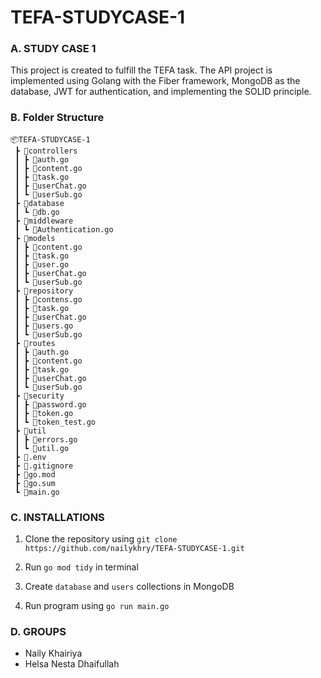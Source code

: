 # TEFA-STUDYCASE-1

### A. STUDY CASE 1
This project is created to fulfill the TEFA task. The API project is implemented using Golang with the Fiber framework, MongoDB as the database, JWT for authentication, and implementing the SOLID principle. 

### B. Folder Structure

```
📦TEFA-STUDYCASE-1
 ┣ 📂controllers
 ┃ ┣ 📜auth.go
 ┃ ┣ 📜content.go
 ┃ ┣ 📜task.go
 ┃ ┣ 📜userChat.go
 ┃ ┗ 📜userSub.go
 ┣ 📂database
 ┃ ┗ 📜db.go
 ┣ 📂middleware
 ┃ ┗ 📜Authentication.go
 ┣ 📂models
 ┃ ┣ 📜content.go
 ┃ ┣ 📜task.go
 ┃ ┣ 📜user.go
 ┃ ┣ 📜userChat.go
 ┃ ┗ 📜userSub.go
 ┣ 📂repository
 ┃ ┣ 📜contens.go
 ┃ ┣ 📜task.go
 ┃ ┣ 📜userChat.go
 ┃ ┣ 📜users.go
 ┃ ┗ 📜userSub.go
 ┣ 📂routes
 ┃ ┣ 📜auth.go
 ┃ ┣ 📜content.go
 ┃ ┣ 📜task.go
 ┃ ┣ 📜userChat.go
 ┃ ┗ 📜userSub.go
 ┣ 📂security
 ┃ ┣ 📜password.go
 ┃ ┣ 📜token.go
 ┃ ┗ 📜token_test.go
 ┣ 📂util
 ┃ ┣ 📜errors.go
 ┃ ┗ 📜util.go
 ┣ 📜.env
 ┣ 📜.gitignore
 ┣ 📜go.mod
 ┣ 📜go.sum
 ┗ 📜main.go

 ```


 ### C. INSTALLATIONS
 1. Clone the repository using
 `git clone https://github.com/nailykhry/TEFA-STUDYCASE-1.git`

 2. Run `go mod tidy` in terminal
 3. Create `database` and `users` collections in MongoDB
 4. Run program using `go run main.go`

 ### D. GROUPS
 - Naily Khairiya
 - Helsa Nesta Dhaifullah